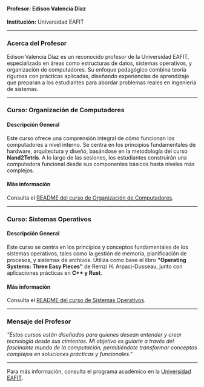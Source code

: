 #### **Profesor:** Edison Valencia Díaz  
**Institución:** Universidad EAFIT

---

### **Acerca del Profesor**  
Edison Valencia Díaz es un reconocido profesor de la Universidad EAFIT, especializado en áreas como estructuras de datos, sistemas operativos, y organización de computadores. Su enfoque pedagógico combina teoría rigurosa con prácticas aplicadas, diseñando experiencias de aprendizaje que preparan a los estudiantes para abordar problemas reales en ingeniería de sistemas.

---

### **Curso: Organización de Computadores**

#### **Descripción General**
Este curso ofrece una comprensión integral de cómo funcionan los computadores a nivel interno. Se centra en los principios fundamentales de hardware, arquitectura y diseño, basándose en la metodología del curso **Nand2Tetris**. A lo largo de las sesiones, los estudiantes construirán una computadora funcional desde sus componentes básicos hasta niveles más complejos.

#### **Más información**  
Consulta el [README del curso de Organización de Computadores](./OrganizaciónComputadores/README.md).

---

### **Curso: Sistemas Operativos**

#### **Descripción General**
Este curso se centra en los principios y conceptos fundamentales de los sistemas operativos, tales como la gestión de memoria, planificación de procesos, y sistemas de archivos. Utiliza como base el libro **"Operating Systems: Three Easy Pieces"** de Remzi H. Arpaci-Dusseau, junto con aplicaciones prácticas en **C++ y Rust**.

#### **Más información**  
Consulta el [README del curso de Sistemas Operativos](./SistemasOperativos/README.md).

---

### **Mensaje del Profesor**
*"Estos cursos están diseñados para quienes desean entender y crear tecnología desde sus cimientos. Mi objetivo es guiarte a través del fascinante mundo de la computación, permitiéndote transformar conceptos complejos en soluciones prácticas y funcionales."*  

---

Para más información, consulta el programa académico en la [Universidad EAFIT](https://www.eafit.edu.co).  

